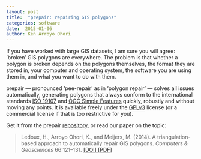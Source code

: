 ```yaml
---
layout: post
title:  "prepair: repairing GIS polygons"
categories: software
date:  2015-01-06
author: Ken Arroyo Ohori
---
```


If you have worked with large GIS datasets, I am sure you will agree: ’broken’ GIS polygons are everywhere. The problem is that whether a polygon is broken depends on the polygons themselves, the format they are stored in, your computer and operating system, the software you are using them in, and what you want to do with them.

prepair — pronounced ‘pee-repair’ as in ‘polygon repair’ — solves all issues automatically, generating polygons that always conform to the international standards [ISO 19107](http://www.iso.org/iso/catalogue_detail.htm?csnumber=26012) and [OGC Simple Features](http://www.opengeospatial.org/standards/sfa) quickly, robustly and without moving any points. It is available freely under the [GPLv3](http://www.gnu.org/copyleft/gpl.html) license (or a commercial license if that is too restrictive for you).

Get it from the prepair [repository](https://github.com/tudelft3d/prepair), or read our paper on the topic:

> Ledoux, H., Arroyo Ohori, K., and Meijers, M. (2014). A triangulation-based approach to automatically repair GIS polygons. *Computers & Geosciences* 66:121–131. [ [DOI] ](http://dx.doi.org/10.1016/j.cageo.2014.01.009) [ [PDF] ](http://3dgeoinfo.bk.tudelft.nl/ken/files/14_cg.pdf)